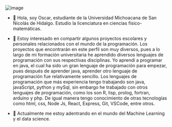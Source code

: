 
![image](https://user-images.githubusercontent.com/96603116/147365632-83e5735f-2e90-45ef-9570-4e5bb931d536.png)


- 👋 Hola, soy Oscar, estudiante de la Universidad Michoacana de San Nicolás de Hidalgo. Estudio la licenciatura en ciencias físico-matemáticas.
- 👀 Estoy interesado en compartir algunos proyectos escolares y personales relacionados con el mundo de la programación.
      Los proyectos que encontrarán en este perfil son muy diversos, pues a lo largo de mi formación universitaria he aprendido 
      diversos lenguajes de programación con sus respectivas disciplinas. 
      Yo aprendí a programar en java, el cual ha sido un gran lenguaje de programación para empezar, pues después de aprender
      java, aprender otro lenguaje de programación fue relativamente sencillo. 
      Los lenguajes de programación que más experiencia tengo trabajando son java, javaScript, python y mySql, sin embargo he
      trabajado con otros lenguajes de programación, como los son R, lisp, prolog, fortran, arduino y php. De igual manera tengo conocimiento 
      de otras tecnologías como html, css, Node Js, React, Express, Git, VSCode, entre otros.
      
- 🌱 Actualmente me estoy adentrando en el mundo del Machine Learning y el data science. 

